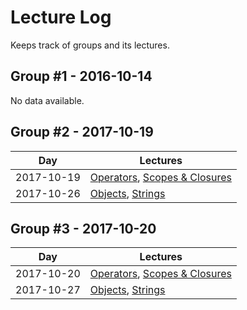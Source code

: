 # Lecture Log

Keeps track of groups and its lectures.

## Group #1 - 2016-10-14

No data available.

## Group #2 - 2017-10-19

| Day | Lectures |
| -- | -- |
| 2017-10-19 | [Operators], [Scopes & Closures] |
| 2017-10-26 | [Objects], [Strings] |

## Group #3 - 2017-10-20

| Day | Lectures |
| -- | -- |
| 2017-10-20 | [Operators], [Scopes & Closures] |
| 2017-10-27 | [Objects], [Strings] |


[Operators]:https://js-training.now.sh/slides/Operators.md
[Scopes & Closures]:https://js-training.now.sh/slides/ScopesAndClosures.md
[Objects]:https://js-training.now.sh/slides/Objects.md
[Strings]:https://js-training.now.sh/slides/Strings.md
[Functions]:https://js-training.now.sh/slides/Functions.md
[Functional Programming]:https://js-training.now.sh/slides/FunctionalProgramming.md
[Modules]:https://js-training.now.sh/slides/Modules.md
[Classes]:https://js-training.now.sh/slides/Classes.md
[Async Programming]:https://js-training.now.sh/slides/AsyncProgramming.md
[Generators]:https://js-training.now.sh/slides/Generators.md
[Object Oriented Programming]:https://js-training.now.sh/slides/ObjectOrientedProgramming.md
[Object Oriented Design Principles]:https://js-training.now.sh/slides/ObjectOrientedDesignPrinciples.md
[Design Patterns]:https://js-training.now.sh/slides/DesignPatterns.md
[Testing]:https://js-training.now.sh/slides/Testing.md
[Domain Driven Design]:https://js-training.now.sh/slides/DomainDrivenDesign.md
